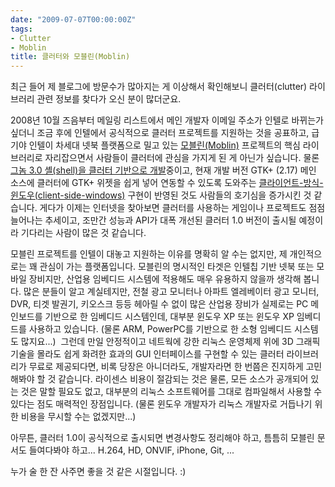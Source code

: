 ```yaml
---
date: "2009-07-07T00:00:00Z"
tags:
- Clutter
- Moblin
title: 클러터와 모블린(Moblin)
---
```


최근 들어 제 블로그에 방문수가 많아지는 게 이상해서 확인해보니 클러터(clutter) 라이브러리 관련 정보를 찾다가 오신 분이 많더군요.

2008년 10월 즈음부터 메일링 리스트에서 메인 개발자 이메일 주소가 인텔로 바뀌는가 싶더니 조금 후에 인텔에서 공식적으로 클러터 프로젝트를 지원하는 것을 공표하고, 급기야 인텔이 차세대 넷북 플랫폼으로 밀고 있는 [모블린(Moblin)](http://moblin.org/) 프로젝트의 핵심 라이브러리로 자리잡으면서 사람들이 클러터에 관심을 가지게 된 게 아닌가 싶습니다. 물론 [그놈 3.0 셸(shell)을 클러터 기반으로 개발](/2009/06/02/gnome-3-shell/)중이고, 현재 개발 버전 GTK+ (2.17) 메인 소스에 클러터에 GTK+ 위젯을 쉽게 넣어 연동할 수 있도록 도와주는 [클라이언트-방식-윈도우(client-side-windows)](http://live.gnome.org/GTK%2B/ClientSideWindows) 구현이 반영된 것도 사람들의 호기심을 증가시킨 것 같습니다. 게다가 이제는 인터넷을 찾아보면 클러터를 사용하는 게임이나 프로젝트도 점점 늘어나는 추세이고, 조만간 성능과 API가 대폭 개선된 클러터 1.0 버전이 출시될 예정이라 기다리는 사람이 많은 것 같습니다.

모블린 프로젝트를 인텔이 대놓고 지원하는 이유를 명확히 알 수는 없지만, 제 개인적으로는 꽤 관심이 가는 플랫폼입니다. 모블린의 명시적인 타겟은 인텔칩 기반 넷북 또는 모바일 장비지만, 산업용 임베디드 시스템에 적용해도 매우 유용하지 않을까 생각해 봅니다. 많은 분들이 알고 계실테지만, 전철 광고 모니터나 아파트 엘레베이터 광고 모니터, DVR, 티겟 발권기, 키오스크 등등 헤아릴 수 없이 많은 산업용 장비가 실제로는 PC 메인보드를 기반으로 한 임베디드 시스템인데, 대부분 윈도우 XP 또는 윈도우 XP 임베디드를 사용하고 있습니다. (물론 ARM, PowerPC를 기반으로 한 소형 임베디드 시스템도 많지요...)  그런데 만일 안정적이고 네트웍에 강한 리눅스 운영체제 위에 3D 그래픽 기술을 몰라도 쉽게 화려한 효과의 GUI 인터페이스를 구현할 수 있는 클러터 라이브러리가 무료로 제공되다면, 비록 당장은 아니더라도, 개발자라면 한 번쯤은 진지하게 고민해봐야 할 것 같습니다. 라이센스 비용이 절감되는 것은 물론, 모든 소스가 공개되어 있는 것은 말할 필요도 없고, 대부분의 리눅스 소프트웨어를 그대로 컴파일해서 사용할 수 있다는 점도 매력적인 장점입니다. (물론 윈도우 개발자가 리눅스 개발자로 거듭나기 위한 비용을 무시할 수는 없겠지만...)

아무튼, 클러터 1.0이 공식적으로 출시되면 변경사항도 정리해야 하고, 틈틈히 모블린 문서도 들여다봐야 하고... H.264, HD, ONVIF, iPhone, Git, ...

누가 술 한 잔 사주면 좋을 것 같은 시절입니다. :)
